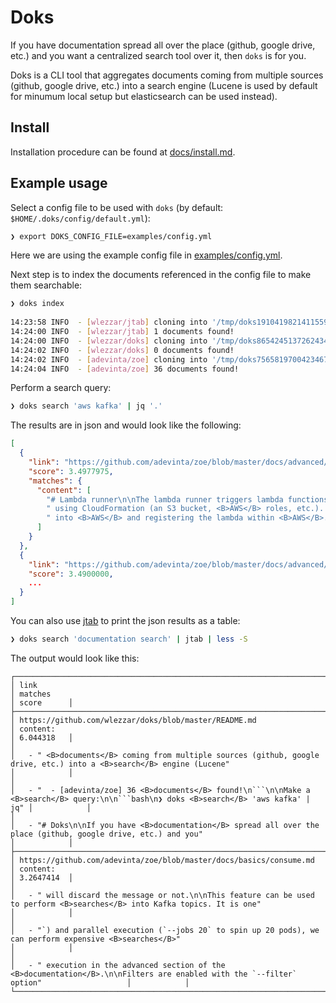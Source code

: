 # Doks

If you have documentation spread all over the place (github, google drive, etc.) and you want a centralized search tool over it, then `doks` is for you.

Doks is a CLI tool that aggregates documents coming from multiple sources (github, google drive, etc.) into a search engine (Lucene is used by default for minumum local setup but elasticsearch can be used instead).

## Install

Installation procedure can be found at [docs/install.md](https://github.com/wlezzar/doks/blob/master/docs/install.md).
## Example usage

Select a config file to be used with `doks` (by default: `$HOME/.doks/config/default.yml`):

```bash
❯ export DOKS_CONFIG_FILE=examples/config.yml
```

Here we are using the example config file in [examples/config.yml](https://github.com/wlezzar/doks/blob/master/examples/config.yml).

Next step is to index the documents referenced in the config file to make them searchable:

```bash
❯ doks index
                                 
14:23:58 INFO  - [wlezzar/jtab] cloning into '/tmp/doks1910419821411559250'
14:24:00 INFO  - [wlezzar/jtab] 1 documents found!
14:24:00 INFO  - [wlezzar/doks] cloning into '/tmp/doks8654245137262434689'
14:24:02 INFO  - [wlezzar/doks] 0 documents found!
14:24:02 INFO  - [adevinta/zoe] cloning into '/tmp/doks756581970042346717'
14:24:04 INFO  - [adevinta/zoe] 36 documents found!
```

Perform a search query:

```bash
❯ doks search 'aws kafka' | jq '.'
```

The results are in json and would look like the following:

```json
[
  {
    "link": "https://github.com/adevinta/zoe/blob/master/docs/advanced/runners/lambda.md",
    "score": 3.4977975,
    "matches": {
      "content": [
        "# Lambda runner\n\nThe lambda runner triggers lambda functions to read / produce to the <B>Kafka</B>",
        " using CloudFormation (an S3 bucket, <B>AWS</B> roles, etc.). For more details on the resources deployed",
        " into <B>AWS</B> and registering the lambda within <B>AWS</B>. Zoe jar path needs to be set and must point to a valid zoe"
      ]
    }
  },
  {
    "link": "https://github.com/adevinta/zoe/blob/master/docs/advanced/runners/overview.md",
    "score": 3.4900000,
    ...
  }
]
```

You can also use [jtab](https://github.com/wlezzar/jtab) to print the json results as a table:

```bash
❯ doks search 'documentation search' | jtab | less -S
```

The output would look like this:

```
┌────────────────────────────────────────────────────────────────────────────────┬───────────────────────────────────────────────────────────────────────────────────────────────────────────────────────────────────────────┬────────────┐
│ link                                                                           │ matches                                                                                                                                   │ score      │
├────────────────────────────────────────────────────────────────────────────────┼───────────────────────────────────────────────────────────────────────────────────────────────────────────────────────────────────────────┼────────────┤
│ https://github.com/wlezzar/doks/blob/master/README.md                          │ content:                                                                                                                                  │ 6.044318   │
│                                                                                │   - " <B>documents</B> coming from multiple sources (github, google drive, etc.) into a <B>search</B> engine (Lucene"                     │            │
│                                                                                │   - "  - [adevinta/zoe] 36 <B>documents</B> found!\n```\n\nMake a <B>search</B> query:\n\n```bash\n❯ doks <B>search</B> 'aws kafka' | jq" │            │
│                                                                                │   - "# Doks\n\nIf you have <B>documentation</B> spread all over the place (github, google drive, etc.) and you"                           │            │
├────────────────────────────────────────────────────────────────────────────────┼───────────────────────────────────────────────────────────────────────────────────────────────────────────────────────────────────────────┼────────────┤
│ https://github.com/adevinta/zoe/blob/master/docs/basics/consume.md             │ content:                                                                                                                                  │ 3.2647414  │
│                                                                                │   - " will discard the message or not.\n\nThis feature can be used to perform <B>searches</B> into Kafka topics. It is one"               │            │
│                                                                                │   - "`) and parallel execution (`--jobs 20` to spin up 20 pods), we can perform expensive <B>searches</B>"                                │            │
│                                                                                │   - " execution in the advanced section of the <B>documentation</B>.\n\nFilters are enabled with the `--filter` option"                   │            │
└────────────────────────────────────────────────────────────────────────────────┴───────────────────────────────────────────────────────────────────────────────────────────────────────────────────────────────────────────┴────────────┘
```

